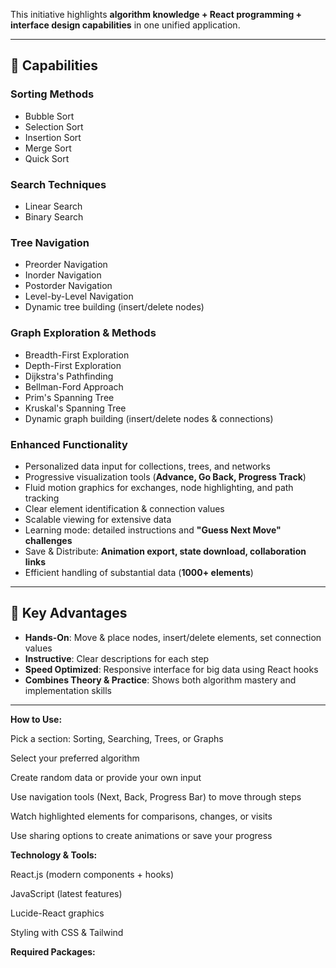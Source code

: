 This initiative highlights **algorithm knowledge + React programming + interface design capabilities** in one unified application.  

---

## 🔬 Capabilities

### Sorting Methods
- Bubble Sort
- Selection Sort
- Insertion Sort
- Merge Sort
- Quick Sort

### Search Techniques
- Linear Search
- Binary Search

### Tree Navigation
- Preorder Navigation
- Inorder Navigation
- Postorder Navigation
- Level-by-Level Navigation
- Dynamic tree building (insert/delete nodes)

### Graph Exploration & Methods
- Breadth-First Exploration
- Depth-First Exploration
- Dijkstra's Pathfinding
- Bellman-Ford Approach
- Prim's Spanning Tree
- Kruskal's Spanning Tree
- Dynamic graph building (insert/delete nodes & connections)

### Enhanced Functionality
- Personalized data input for collections, trees, and networks
- Progressive visualization tools (**Advance, Go Back, Progress Track**)
- Fluid motion graphics for exchanges, node highlighting, and path tracking
- Clear element identification & connection values
- Scalable viewing for extensive data
- Learning mode: detailed instructions and **"Guess Next Move" challenges**
- Save & Distribute: **Animation export, state download, collaboration links**
- Efficient handling of substantial data (**1000+ elements**)

---

## 💫 Key Advantages
- **Hands-On**: Move & place nodes, insert/delete elements, set connection values  
- **Instructive**: Clear descriptions for each step  
- **Speed Optimized**: Responsive interface for big data using React hooks  
- **Combines Theory & Practice**: Shows both algorithm mastery and implementation skills  

---

**How to Use:**

Pick a section: Sorting, Searching, Trees, or Graphs

Select your preferred algorithm

Create random data or provide your own input

Use navigation tools (Next, Back, Progress Bar) to move through steps

Watch highlighted elements for comparisons, changes, or visits

Use sharing options to create animations or save your progress

**Technology & Tools:**

React.js (modern components + hooks)

JavaScript (latest features)

Lucide-React graphics

Styling with CSS & Tailwind

**Required Packages:**
